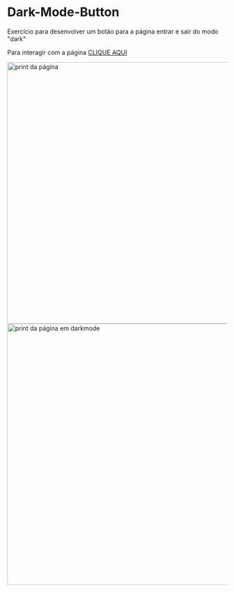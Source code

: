 # Dark-Mode-Button

Exercício para desenvolver um botão para a página entrar e sair do modo "dark"

Para interagir com a página <a href="https://petertechdev.github.io/Dark-Mode-Button/" target="_blank">CLIQUE AQUI</a>

<a href="http://https://petertechdev.github.io/Dark-Mode-Button/" target="_blank" rel="noopener noreferrer">
<img align="center" width="600px" src="https://user-images.githubusercontent.com/78622386/130078450-361190c4-4df9-44c2-b147-3c46eb364201.png" alt="print da página" srcset="">
</a>
<a href="http://https://petertechdev.github.io/Dark-Mode-Button/" target="_blank" rel="noopener noreferrer">
<img align="center" width="600px" src="https://user-images.githubusercontent.com/78622386/130079069-6a850948-2192-4b42-8b5b-6693927e8535.png" alt="print da página em darkmode" srcset="">
</a>


